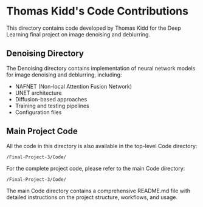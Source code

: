 # Thomas Kidd's Code Contributions

This directory contains code developed by Thomas Kidd for the Deep Learning final project on image denoising and deblurring.

## Denoising Directory

The Denoising directory contains implementation of neural network models for image denoising and deblurring, including:

- NAFNET (Non-local Attention Fusion Network)
- UNET architecture
- Diffusion-based approaches
- Training and testing pipelines
- Configuration files

## Main Project Code

All the code in this directory is also available in the top-level Code directory:

`/Final-Project-3/Code/`

For the complete project code, please refer to the main Code directory:

`/Final-Project-3/Code/`

The main Code directory contains a comprehensive README.md file with detailed instructions on the project structure, workflows, and usage.
